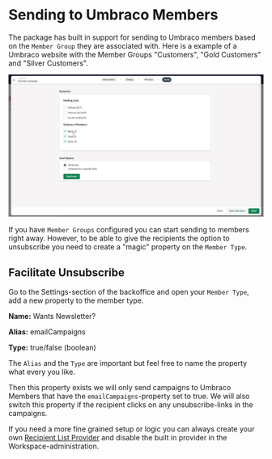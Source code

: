 # Sending to Umbraco Members
The package has built in support for sending to Umbraco members based on the `Member Group` they are associated with. Here is a example of a Umbraco website with the Member Groups "Customers", "Gold Customers" and "Silver Customers".

![Choose recipients when sending campaigns](/media/v15/email-editor--sending-members.png?width=1380)

If you have `Member Groups` configured you can start sending to members right away. However, to be able to give the recipients the option to unsubscribe you need to create a "magic" property on the `Member Type`.

## Facilitate Unsubscribe
Go to the Settings-section of the backoffice and open your `Member Type`, add a new property to the member type.

**Name:** Wants Newsletter?

**Alias:** emailCampaigns

**Type:** true/false (boolean)

The `Alias` and the `Type` are important but feel free to name the property what every you like.

Then this property exists we will only send campaigns to Umbraco Members that have the `emailCampaigns`-property set to true. We will also switch this property if the recipient clicks on any unsubscribe-links in the campaigns.

If you need a more fine grained setup or logic you can always create your own [Recipient List Provider](../develop/recipient-list-providers.md) and disable the built in provider in the Workspace-administration.